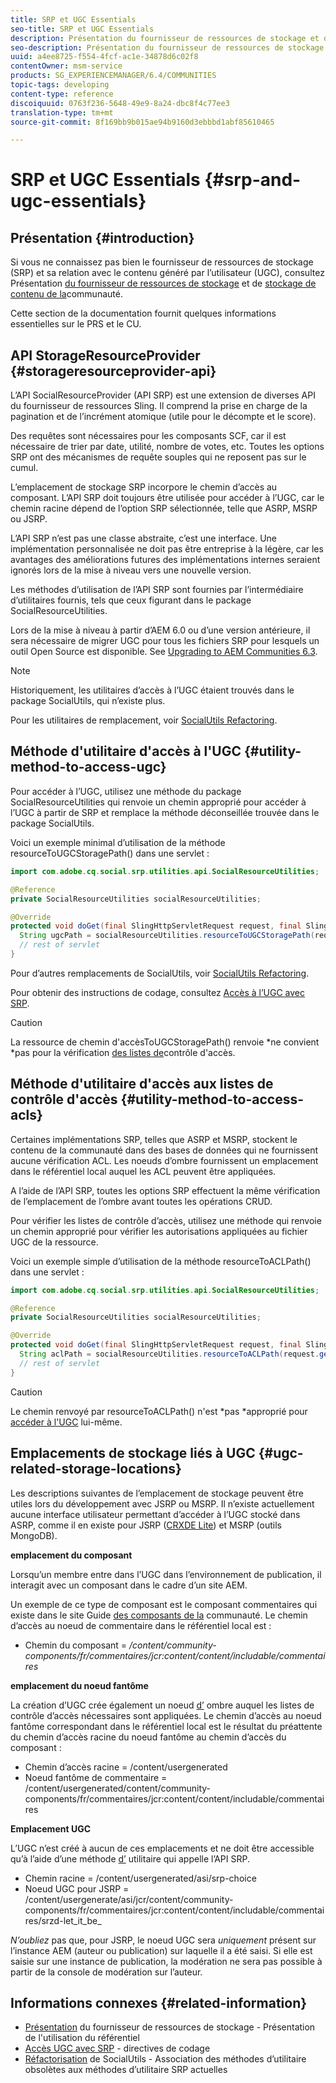 ```yaml
---
title: SRP et UGC Essentials
seo-title: SRP et UGC Essentials
description: Présentation du fournisseur de ressources de stockage et du contenu généré par l'utilisateur
seo-description: Présentation du fournisseur de ressources de stockage et du contenu généré par l'utilisateur
uuid: a4ee8725-f554-4fcf-ac1e-34878d6c02f8
contentOwner: msm-service
products: SG_EXPERIENCEMANAGER/6.4/COMMUNITIES
topic-tags: developing
content-type: reference
discoiquuid: 0763f236-5648-49e9-8a24-dbc8f4c77ee3
translation-type: tm+mt
source-git-commit: 8f169bb9b015ae94b9160d3ebbbd1abf85610465

---
```



# SRP et UGC Essentials {#srp-and-ugc-essentials}

## Présentation {#introduction}

Si vous ne connaissez pas bien le fournisseur de ressources de stockage (SRP) et sa relation avec le contenu généré par l’utilisateur (UGC), consultez Présentation [du fournisseur de ressources de stockage](working-with-srp.md) et de [stockage de contenu de la](srp.md)communauté.

Cette section de la documentation fournit quelques informations essentielles sur le PRS et le CU.

## API StorageResourceProvider {#storageresourceprovider-api}

L’API SocialResourceProvider (API SRP) est une extension de diverses API du fournisseur de ressources Sling. Il comprend la prise en charge de la pagination et de l’incrément atomique (utile pour le décompte et le score).

Des requêtes sont nécessaires pour les composants SCF, car il est nécessaire de trier par date, utilité, nombre de votes, etc. Toutes les options SRP ont des mécanismes de requête souples qui ne reposent pas sur le cumul.

L’emplacement de stockage SRP incorpore le chemin d’accès au composant. L’API SRP doit toujours être utilisée pour accéder à l’UGC, car le chemin racine dépend de l’option SRP sélectionnée, telle que ASRP, MSRP ou JSRP.

L’API SRP n’est pas une classe abstraite, c’est une interface. Une implémentation personnalisée ne doit pas être entreprise à la légère, car les avantages des améliorations futures des implémentations internes seraient ignorés lors de la mise à niveau vers une nouvelle version.

Les méthodes d’utilisation de l’API SRP sont fournies par l’intermédiaire d’utilitaires fournis, tels que ceux figurant dans le package SocialResourceUtilities.

Lors de la mise à niveau à partir d’AEM 6.0 ou d’une version antérieure, il sera nécessaire de migrer UGC pour tous les fichiers SRP pour lesquels un outil Open Source est disponible. See [Upgrading to AEM Communities 6.3](upgrade.md).

>[!NOTE]
>
>Historiquement, les utilitaires d’accès à l’UGC étaient trouvés dans le package SocialUtils, qui n’existe plus.
>
>Pour les utilitaires de remplacement, voir [SocialUtils Refactoring](socialutils.md).

## Méthode d&#39;utilitaire d&#39;accès à l&#39;UGC {#utility-method-to-access-ugc}

Pour accéder à l’UGC, utilisez une méthode du package SocialResourceUtilities qui renvoie un chemin approprié pour accéder à l’UGC à partir de SRP et remplace la méthode déconseillée trouvée dans le package SocialUtils.

Voici un exemple minimal d’utilisation de la méthode resourceToUGCStoragePath() dans une servlet :

```java
import com.adobe.cq.social.srp.utilities.api.SocialResourceUtilities;

@Reference
private SocialResourceUtilities socialResourceUtilities;

@Override
protected void doGet(final SlingHttpServletRequest request, final SlingHttpServletResponse response) throws ServletException, IOException {
  String ugcPath = socialResourceUtilities.resourceToUGCStoragePath(request.getResource());
  // rest of servlet
}
```

Pour d’autres remplacements de SocialUtils, voir [SocialUtils Refactoring](socialutils.md).

Pour obtenir des instructions de codage, consultez [Accès à l’UGC avec SRP](accessing-ugc-with-srp.md).

>[!CAUTION]
>
>La ressource de chemin d&#39;accèsToUGCStoragePath() renvoie *ne convient *pas pour la vérification [des listes de](srp.md#for-access-control-acls)contrôle d&#39;accès.

## Méthode d&#39;utilitaire d&#39;accès aux listes de contrôle d&#39;accès {#utility-method-to-access-acls}

Certaines implémentations SRP, telles que ASRP et MSRP, stockent le contenu de la communauté dans des bases de données qui ne fournissent aucune vérification ACL. Les noeuds d’ombre fournissent un emplacement dans le référentiel local auquel les ACL peuvent être appliquées.

A l’aide de l’API SRP, toutes les options SRP effectuent la même vérification de l’emplacement de l’ombre avant toutes les opérations CRUD.

Pour vérifier les listes de contrôle d’accès, utilisez une méthode qui renvoie un chemin approprié pour vérifier les autorisations appliquées au fichier UGC de la ressource.

Voici un exemple simple d’utilisation de la méthode resourceToACLPath() dans une servlet :

```java
import com.adobe.cq.social.srp.utilities.api.SocialResourceUtilities;

@Reference
private SocialResourceUtilities socialResourceUtilities;

@Override
protected void doGet(final SlingHttpServletRequest request, final SlingHttpServletResponse response) throws ServletException, IOException {
  String aclPath = socialResourceUtilities.resourceToACLPath(request.getResource());
  // rest of servlet
}
```

>[!CAUTION]
>
>Le chemin renvoyé par resourceToACLPath() n&#39;est *pas *approprié pour [accéder à l&#39;UGC](#utility-method-to-access-acls) lui-même.

## Emplacements de stockage liés à UGC {#ugc-related-storage-locations}

Les descriptions suivantes de l’emplacement de stockage peuvent être utiles lors du développement avec JSRP ou MSRP. Il n’existe actuellement aucune interface utilisateur permettant d’accéder à l’UGC stocké dans ASRP, comme il en existe pour JSRP ([CRXDE Lite](../../help/sites-developing/developing-with-crxde-lite.md)) et MSRP (outils MongoDB).

**emplacement du composant**

Lorsqu’un membre entre dans l’UGC dans l’environnement de publication, il interagit avec un composant dans le cadre d’un site AEM.

Un exemple de ce type de composant est le composant [](http://localhost:4502/content/community-components/en/comments.html) commentaires qui existe dans le site Guide [des composants de la](components-guide.md) communauté. Le chemin d’accès au noeud de commentaire dans le référentiel local est :

* Chemin du composant = */content/community-components/fr/commentaires/jcr:content/content/includable/commentaires*

**emplacement du noeud fantôme**

La création d’UGC crée également un noeud [d’](srp.md#about-shadow-nodes-in-jcr) ombre auquel les listes de contrôle d’accès nécessaires sont appliquées. Le chemin d’accès au noeud fantôme correspondant dans le référentiel local est le résultat du préattente du chemin d’accès racine du noeud fantôme au chemin d’accès du composant :

* Chemin d’accès racine = /content/usergenerated
* Noeud fantôme de commentaire = /content/usergenerated/content/community-components/fr/commentaires/jcr:content/content/includable/commentaires

**Emplacement UGC**

L’UGC n’est créé à aucun de ces emplacements et ne doit être accessible qu’à l’aide d’une méthode [d’](#utility-method-to-access-ugc) utilitaire qui appelle l’API SRP.

* Chemin racine = /content/usergenerated/asi/srp-choice
* Noeud UGC pour JSRP = /content/usergenerate/asi/jcr/content/community-components/fr/commentaires/jcr:content/content/includable/commentaires/srzd-let_it_be_

*N’oubliez* pas que, pour JSRP, le noeud UGC sera *uniquement* présent sur l’instance AEM (auteur ou publication) sur laquelle il a été saisi. Si elle est saisie sur une instance de publication, la modération ne sera pas possible à partir de la console de modération sur l’auteur.

## Informations connexes {#related-information}

* [Présentation](srp.md) du fournisseur de ressources de stockage - Présentation de l&#39;utilisation du référentiel
* [Accès UGC avec SRP](accessing-ugc-with-srp.md) - directives de codage
* [Réfactorisation](socialutils.md) de SocialUtils - Association des méthodes d’utilitaire obsolètes aux méthodes d’utilitaire SRP actuelles

